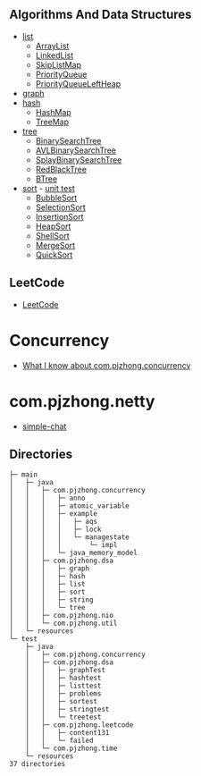 ## Algorithms And Data Structures

- [list](src/main/java/com.pjzhong.dsa/list)
    - [ArrayList](src/main/java/com.pjzhong.dsa/list/ArrayList.java)
    - [LinkedList](src/main/java/com.pjzhong.dsa/list/LinkedList.java)
    - [SkipListMap](src/main/java/com.pjzhong.dsa/list/SkipListMap.java)
    - [PriorityQueue](src/main/java/com.pjzhong.dsa/list/PriorityQueue.java)
    - [PriorityQueueLeftHeap](src/main/java/com.pjzhong.dsa/list/PriorityQueueLeftHeap.java)
- [graph](src/main/java/com.pjzhong.dsa/graph)
- [hash](src/main/java/com.pjzhong.dsa/hash)
     - [HashMap](src/main/java/com.pjzhong.dsa/hash/HashMap.java)
     - [TreeMap](src/main/java/com.pjzhong.dsa/hash/TreeMap.java)
- [tree](src/main/java/com.pjzhong.dsa/tree)
    - [BinarySearchTree](src/main/java/com.pjzhong.dsa/tree/BinarySearchTree.java)
    - [AVLBinarySearchTree](src/main/java/com.pjzhong.dsa/tree/AVLBinarySearchTree.java)
    - [SplayBinarySearchTree](src/main/java/com.pjzhong.dsa/tree/SplayBinarySearchTree.java)
    - [RedBlackTree](src/main/java/com.pjzhong.dsa/tree/RedBlackTree.java)
    - [BTree](src/main/java/com.pjzhong.dsa/tree/BTree.java)
- [sort](src/main/java/com.pjzhong.dsa/sort) - [unit test](src/test/java/com.pjzhong.dsa/sortest/SortTest.java)
    - [BubbleSort](src/main/java/com.pjzhong.dsa/sort/BubbleSort.java)
    - [SelectionSort](src/main/java/com.pjzhong.dsa/sort/SelectionSort.java)
    - [InsertionSort](src/main/java/com.pjzhong.dsa/sort/InsertionSort.java)
    - [HeapSort](src/main/java/com.pjzhong.dsa/sort/HeapSort.java)
    - [ShellSort](src/main/java/com.pjzhong.dsa/sort/ShellSort.java)
    - [MergeSort](src/main/java/com.pjzhong.dsa/sort/MergeSort.java)
    - [QuickSort](src/main/java/com.pjzhong.dsa/sort/QuickSort.java)

## LeetCode

- [LeetCode](src/test)

# Concurrency

- [What I know about com.pjzhong.concurrency](src/main/java/com.pjzhong.concurrency)

# com.pjzhong.netty
- [simple-chat](src/main/java/com/pjzhong/chat)

## Directories

```
├─ main
│  	├─ java
│  	│  	├─ com.pjzhong.concurrency
│  	│  	│  	├─ anno
│  	│  	│  	├─ atomic_variable
│  	│  	│  	├─ example
│  	│  	│  	│  	├─ aqs
│  	│  	│  	│  	├─ lock
│  	│  	│  	│  	└─ managestate
│  	│  	│  	│  		└─ impl
│  	│  	│  	└─ java_memory_model
│  	│  	├─ com.pjzhong.dsa
│  	│  	│  	├─ graph
│  	│  	│  	├─ hash
│  	│  	│  	├─ list
│  	│  	│  	├─ sort
│  	│  	│  	├─ string
│  	│  	│  	└─ tree
│  	│  	├─ com.pjzhong.nio
│  	│  	└─ com.pjzhong.util
│  	└─ resources
└─ test
	├─ java
	│  	├─ com.pjzhong.concurrency
	│  	├─ com.pjzhong.dsa
	│  	│  	├─ graphTest
	│  	│  	├─ hashtest
	│  	│  	├─ listtest
	│  	│  	├─ problems
	│  	│  	├─ sortest
	│  	│  	├─ stringtest
	│  	│  	└─ treetest
	│  	├─ com.pjzhong.leetcode
	│  	│  	├─ content131
	│  	│  	└─ failed
	│  	└─ com.pjzhong.time
	└─ resources
37 directories
```